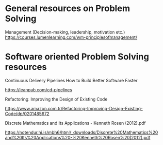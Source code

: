 # General resources on Problem Solving 

Management (Decision-making, leadership, motivation etc.)
https://courses.lumenlearning.com/wm-principlesofmanagement/


# Software oriented Problem Solving resources 

Continuous Delivery Pipelines
How to Build Better Software Faster

https://leanpub.com/cd-pipelines


Refactoring: Improving the Design of Existing Code

https://www.amazon.com.tr/Refactoring-Improving-Design-Existing-Code/dp/0201485672

Discrete Mathematics and Its Applications - Kenneth Rosen (2012).pdf

https://notendur.hi.is/mbh6/html/_downloads/Discrete%20Mathematics%20and%20Its%20Applications%20-%20Kenneth%20Rosen%20(2012).pdf
